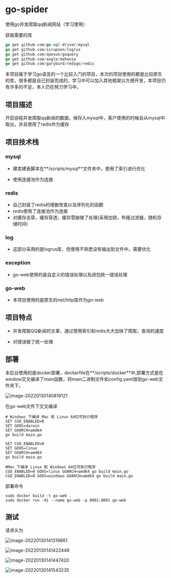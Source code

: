 # go-spider
使用go并发爬取qq新闻网站（学习使用）

获取需要的库

```go
go get github.com/go-sql-driver/mysql
go get github.com/sirupsen/logrus
go get github.com/opesun/goquery
go get github.com/axgle/mahonia
go get github.com/garyburd/redigo/redis
```

本项目属于学习go语言的一个比较入门的项目，本次的项目使用的都是比较原生的库，很多都是自己封装完成的，学习中可以加入其他框架以方便开发，本项目仍有许多的不足，本人仍在努力学习中。



##  项目描述

  开启协程并发爬取qq新闻的数据，保存入mysql中，客户使用的时候会从mysql中取出，并且使用了redis作为缓存



##  项目技术栈

 ###  mysql

* 建库建表脚本在**/scripts/mysql**文件夹中，使用了索引进行优化

* 使用连接池作为连接

### redis

* 自己封装了redis的增删改查以及序列化的函数
* redis使用了连接池作为连接
* 对缓存击穿，缓存穿透，缓存雪崩做了处理(采用加锁，布隆过滤器，随机存储时间)

### log

* 这部分采用的是logrus库，但使用不熟悉没有输出到文件中，需要优化

###  exception

*  go-web使用的是自定义的错误处理以及闭包统一错误处理

### go-web

* 本项目使用的是原生的net/http库作为go-web



## 项目特点

* 并发爬取QQ新闻的文章，通过使用索引和redis大大加快了爬取，查询的速度

*  对错误做了统一处理



##  部署

本后台使用的是docker部署，dockerfile在**/scripts/docker**中,部署方式是在window交叉编译了main函数，将main二进制文件和config.yaml放到go-web文件夹下。

![image-20220130140819121](https://gitee.com/kid1110/Imageshack/raw/master/img/image-20220130140819121.png)

在go-web文件下交叉编译

```shell
# Windows 下编译 Mac 和 Linux 64位可执行程序
SET CGO_ENABLED=0
SET GOOS=darwin
SET GOARCH=amd64
go build main.go

SET CGO_ENABLED=0
SET GOOS=linux
SET GOARCH=amd64
go build main.go
```

```shell
#Mac 下编译 Linux 和 Windows 64位可执行程序
CGO_ENABLED=0 GOOS=linux GOARCH=amd64 go build main.go
CGO_ENABLED=0 GOOS=windows GOARCH=amd64 go build main.go
```

部署命令

```shell
sudo docker build -t go-web .
sudo docker run -di --name go-web -p 8081:8081 go-web
```



##  测试

请求头为 

![image-20220130141319861](https://gitee.com/kid1110/Imageshack/raw/master/img/image-20220130141319861.png)

![image-20220130141422448](https://gitee.com/kid1110/Imageshack/raw/master/img/image-20220130141422448.png)

![image-20220130141447420](https://gitee.com/kid1110/Imageshack/raw/master/img/image-20220130141447420.png)

![image-20220130141543235](https://gitee.com/kid1110/Imageshack/raw/master/img/image-20220130141543235.png)

